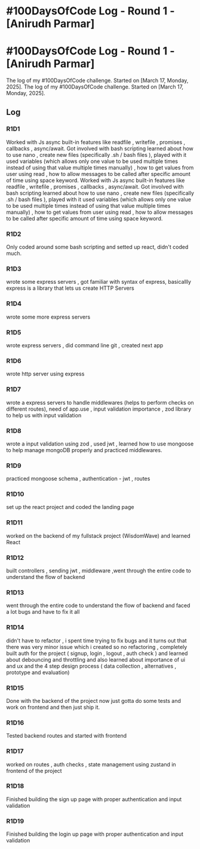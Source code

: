 # #100DaysOfCode Log - Round 1 - [Anirudh Parmar]
# #100DaysOfCode Log - Round 1 - [Anirudh Parmar]

The log of my #100DaysOfCode challenge. Started on [March 17, Monday, 2025].
The log of my #100DaysOfCode challenge. Started on [March 17, Monday, 2025].

## Log

### R1D1 
Worked with Js async built-in features like readfile , writefile , promises , callbacks , async/await. Got involved with bash scripting learned about how to use nano , create new files (specifically .sh / bash files ), played with it used variables (which allows only one value to be used multiple times instead of using that value multiple times manually) , how to get values from user using read , how to allow messages to be called after specific amount of time using space keyword. 
Worked with Js async built-in features like readfile , writefile , promises , callbacks , async/await. Got involved with bash scripting learned about how to use nano , create new files (specifically .sh / bash files ), played with it used variables (which allows only one value to be used multiple times instead of using that value multiple times manually) , how to get values from user using read , how to allow messages to be called after specific amount of time using space keyword. 

### R1D2
Only coded around some bash scripting and setted up react, didn't coded much.

### R1D3

wrote some express servers , got familiar with syntax of express, basicallly express is a library that lets us create HTTP Servers

### R1D4
wrote some more express servers 

### R1D5
wrote express servers , did command line git , created next app 

### R1D6
wrote http server using express

### R1D7
wrote a express servers to handle middlewares (helps to perform checks on different routes), need of app.use , input validation importance , zod library to help us with input validation

### R1D8
wrote a input validation using zod , used jwt , learned how to use mongoose to help manage mongoDB properly and practiced middlewares.

### R1D9
practiced mongoose schema , authentication - jwt , routes

### R1D10
set up the react project and coded the landing page

### R1D11
worked on the backend of my fullstack project (WisdomWave) and learned React

### R1D12
built controllers , sending jwt , middleware ,went through the entire code to understand the flow of backend

### R1D13
went through the entire code to understand the flow of backend and faced a lot bugs and have to fix it all 

### R1D14
didn't have to refactor , i spent time trying to fix bugs and it turns out that there was very minor issue which i created so no refactoring , completely built auth for the project ( signup, login , logout , auth check ) and learned about debouncing and throttling and also learned about importance of ui and ux and the 4 step design process ( data collection , alternatives , prototype and evaluation)

### R1D15
Done with the backend of the project now just gotta do some tests and work on frontend and then just ship it.

### R1D16
Tested backend routes and started with frontend

### R1D17
worked on routes , auth checks , state management using zustand in frontend of the project

### R1D18
Finished building the sign up page with proper authentication and input validation

### R1D19
Finished building the login up page with proper authentication and input validation
